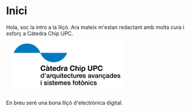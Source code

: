 # Inici

Hola, soc la intro a la lliçó.
Ara mateix m'estan redactant amb molta cura i esforç a Càtedra Chip UPC.

<img src='./Logo-Catedra-XIP-CHIP-CAT.png' style='height: 9em; float: center; margin: 0 0 1em 1em;'/>

En breu seré una bona lliçó d'electrònica digital. 

<Autors autors="jpetit"/>
